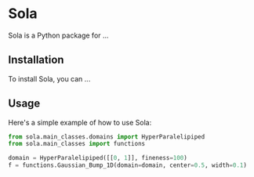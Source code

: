# Sola

Sola is a Python package for ...

## Installation

To install Sola, you can ...

## Usage

Here's a simple example of how to use Sola:

```python
from sola.main_classes.domains import HyperParalelipiped
from sola.main_classes import functions

domain = HyperParalelipiped([[0, 1]], fineness=100)
f = functions.Gaussian_Bump_1D(domain=domain, center=0.5, width=0.1)